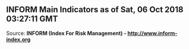 ## INFORM Main Indicators as of Sat, 06 Oct 2018 03:27:11 GMT

Source: **INFORM (Index For Risk Management) - http://www.inform-index.org**